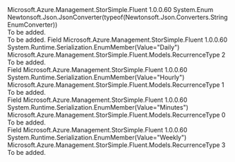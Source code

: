 <Type Name="RecurrenceType" FullName="Microsoft.Azure.Management.StorSimple.Fluent.Models.RecurrenceType">
  <TypeSignature Language="C#" Value="public enum RecurrenceType" />
  <TypeSignature Language="ILAsm" Value=".class public auto ansi sealed RecurrenceType extends System.Enum" />
  <TypeSignature Language="DocId" Value="T:Microsoft.Azure.Management.StorSimple.Fluent.Models.RecurrenceType" />
  <TypeSignature Language="VB.NET" Value="Public Enum RecurrenceType" />
  <TypeSignature Language="F#" Value="type RecurrenceType = " />
  <AssemblyInfo>
    <AssemblyName>Microsoft.Azure.Management.StorSimple.Fluent</AssemblyName>
    <AssemblyVersion>1.0.0.60</AssemblyVersion>
  </AssemblyInfo>
  <Base>
    <BaseTypeName>System.Enum</BaseTypeName>
  </Base>
  <Attributes>
    <Attribute>
      <AttributeName>Newtonsoft.Json.JsonConverter(typeof(Newtonsoft.Json.Converters.StringEnumConverter))</AttributeName>
    </Attribute>
  </Attributes>
  <Docs>
    <summary>To be added.</summary>
    <remarks>To be added.</remarks>
  </Docs>
  <Members>
    <Member MemberName="Daily">
      <MemberSignature Language="C#" Value="Daily" />
      <MemberSignature Language="ILAsm" Value=".field public static literal valuetype Microsoft.Azure.Management.StorSimple.Fluent.Models.RecurrenceType Daily = int32(2)" />
      <MemberSignature Language="DocId" Value="F:Microsoft.Azure.Management.StorSimple.Fluent.Models.RecurrenceType.Daily" />
      <MemberSignature Language="VB.NET" Value="Daily" />
      <MemberSignature Language="F#" Value="Daily = 2" Usage="Microsoft.Azure.Management.StorSimple.Fluent.Models.RecurrenceType.Daily" />
      <MemberType>Field</MemberType>
      <AssemblyInfo>
        <AssemblyName>Microsoft.Azure.Management.StorSimple.Fluent</AssemblyName>
        <AssemblyVersion>1.0.0.60</AssemblyVersion>
      </AssemblyInfo>
      <Attributes>
        <Attribute>
          <AttributeName>System.Runtime.Serialization.EnumMember(Value="Daily")</AttributeName>
        </Attribute>
      </Attributes>
      <ReturnValue>
        <ReturnType>Microsoft.Azure.Management.StorSimple.Fluent.Models.RecurrenceType</ReturnType>
      </ReturnValue>
      <MemberValue>2</MemberValue>
      <Docs>
        <summary>To be added.</summary>
      </Docs>
    </Member>
    <Member MemberName="Hourly">
      <MemberSignature Language="C#" Value="Hourly" />
      <MemberSignature Language="ILAsm" Value=".field public static literal valuetype Microsoft.Azure.Management.StorSimple.Fluent.Models.RecurrenceType Hourly = int32(1)" />
      <MemberSignature Language="DocId" Value="F:Microsoft.Azure.Management.StorSimple.Fluent.Models.RecurrenceType.Hourly" />
      <MemberSignature Language="VB.NET" Value="Hourly" />
      <MemberSignature Language="F#" Value="Hourly = 1" Usage="Microsoft.Azure.Management.StorSimple.Fluent.Models.RecurrenceType.Hourly" />
      <MemberType>Field</MemberType>
      <AssemblyInfo>
        <AssemblyName>Microsoft.Azure.Management.StorSimple.Fluent</AssemblyName>
        <AssemblyVersion>1.0.0.60</AssemblyVersion>
      </AssemblyInfo>
      <Attributes>
        <Attribute>
          <AttributeName>System.Runtime.Serialization.EnumMember(Value="Hourly")</AttributeName>
        </Attribute>
      </Attributes>
      <ReturnValue>
        <ReturnType>Microsoft.Azure.Management.StorSimple.Fluent.Models.RecurrenceType</ReturnType>
      </ReturnValue>
      <MemberValue>1</MemberValue>
      <Docs>
        <summary>To be added.</summary>
      </Docs>
    </Member>
    <Member MemberName="Minutes">
      <MemberSignature Language="C#" Value="Minutes" />
      <MemberSignature Language="ILAsm" Value=".field public static literal valuetype Microsoft.Azure.Management.StorSimple.Fluent.Models.RecurrenceType Minutes = int32(0)" />
      <MemberSignature Language="DocId" Value="F:Microsoft.Azure.Management.StorSimple.Fluent.Models.RecurrenceType.Minutes" />
      <MemberSignature Language="VB.NET" Value="Minutes" />
      <MemberSignature Language="F#" Value="Minutes = 0" Usage="Microsoft.Azure.Management.StorSimple.Fluent.Models.RecurrenceType.Minutes" />
      <MemberType>Field</MemberType>
      <AssemblyInfo>
        <AssemblyName>Microsoft.Azure.Management.StorSimple.Fluent</AssemblyName>
        <AssemblyVersion>1.0.0.60</AssemblyVersion>
      </AssemblyInfo>
      <Attributes>
        <Attribute>
          <AttributeName>System.Runtime.Serialization.EnumMember(Value="Minutes")</AttributeName>
        </Attribute>
      </Attributes>
      <ReturnValue>
        <ReturnType>Microsoft.Azure.Management.StorSimple.Fluent.Models.RecurrenceType</ReturnType>
      </ReturnValue>
      <MemberValue>0</MemberValue>
      <Docs>
        <summary>To be added.</summary>
      </Docs>
    </Member>
    <Member MemberName="Weekly">
      <MemberSignature Language="C#" Value="Weekly" />
      <MemberSignature Language="ILAsm" Value=".field public static literal valuetype Microsoft.Azure.Management.StorSimple.Fluent.Models.RecurrenceType Weekly = int32(3)" />
      <MemberSignature Language="DocId" Value="F:Microsoft.Azure.Management.StorSimple.Fluent.Models.RecurrenceType.Weekly" />
      <MemberSignature Language="VB.NET" Value="Weekly" />
      <MemberSignature Language="F#" Value="Weekly = 3" Usage="Microsoft.Azure.Management.StorSimple.Fluent.Models.RecurrenceType.Weekly" />
      <MemberType>Field</MemberType>
      <AssemblyInfo>
        <AssemblyName>Microsoft.Azure.Management.StorSimple.Fluent</AssemblyName>
        <AssemblyVersion>1.0.0.60</AssemblyVersion>
      </AssemblyInfo>
      <Attributes>
        <Attribute>
          <AttributeName>System.Runtime.Serialization.EnumMember(Value="Weekly")</AttributeName>
        </Attribute>
      </Attributes>
      <ReturnValue>
        <ReturnType>Microsoft.Azure.Management.StorSimple.Fluent.Models.RecurrenceType</ReturnType>
      </ReturnValue>
      <MemberValue>3</MemberValue>
      <Docs>
        <summary>To be added.</summary>
      </Docs>
    </Member>
  </Members>
</Type>
